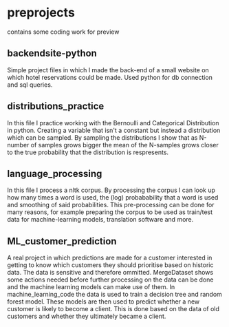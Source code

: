 # preprojects
contains some coding work for preview

## backendsite-python
Simple project files in which I made the back-end of a small website on which hotel reservations could be made. Used python for db connection and sql queries.  

## distributions_practice
In this file I practice working with the Bernoulli and Categorical Distribution in python. Creating a variable that isn't a constant but instead a distribution which can be sampled. By sampling the distributions I show that as N-number of samples grows bigger the mean of the N-samples grows closer to the true probability that the distribution is respresents. 

## language_processing
In this file I process a nltk corpus. By processing the corpus I can look up how many times a word is used, the (log) probabability that a word is used and smoothing of said probabilities. This pre-processing can be done for many reasons, for example preparing the corpus to be used as train/test data for machine-learning models, translation software and more.

## ML_customer_prediction
A real project in which predictions are made for a customer interested in getting to know which customers they should prioritise based on historic data. The data is sensitive and therefore ommitted. MergeDataset shows some actions needed before further processing on the data can be done and the machine learning models can make use of them. In machine_learning_code the data is used to train a decision tree and random forest model. These models are then used to predict whether a new customer is likely to become a client. This is done based on the data of old customers and whether they ultimately became a client. 

